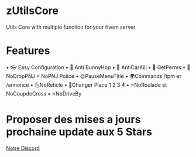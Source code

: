 # zUtilsCore
Utils Core with multiple function for your fivem server

# Features 

• 👓 Easy Configuration 
• 🧶 Anti BunnyHop 
• 🐯 AntiCarKill
• 🐍 GetPerms
• 🍄 NoDropPNJ + NoPNJ Police
• 🌞PauseMenuTitle
• 🌍Commands /tpm et /annonce
• 🌜NoReticle
• 💫Changer Place 1 2 3 4
• ⭐️NoRoulade et NoCoupdeCross 
• ⭐️NoDriveBy

# Proposer des mises a jours prochaine update aux 5 Stars 

<a href="https://discord.gg/zdevf">Notre Discord</a>
